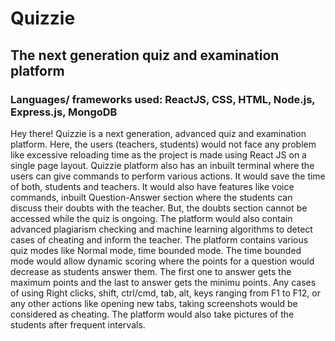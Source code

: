 # Quizzie
## The next generation quiz and examination platform
### Languages/ frameworks used: ReactJS, CSS, HTML, Node.js, Express.js, MongoDB 
Hey there! Quizzie is a next generation, advanced quiz and examination platform. Here, the users (teachers, students) would not face any problem like excessive reloading time as the project is made using React JS on a single page layout. Quizzie platform also has an inbuilt terminal where the users can give commands to perform various actions. It would save the time of both, students and teachers. It would also have features like voice commands, inbuilt Question-Answer section where the students can discuss their doubts with the teacher. But, the doubts section cannot be accessed while the quiz is ongoing. The platform would also contain advanced plagiarism checking and machine learning algorithms to detect cases of cheating and inform the teacher. The platform contains various quiz modes like Normal mode, time bounded mode. The time bounded mode would allow dynamic scoring where the points for a question would decrease as students answer them. The first one to answer gets the maximum points and the last to answer gets the minimu points. Any cases of using Right clicks, shift, ctrl/cmd, tab, alt, keys ranging from F1 to F12, or any other actions like opening new tabs, taking screenshots would be considered as cheating. The platform would also take pictures of the students after frequent intervals.
